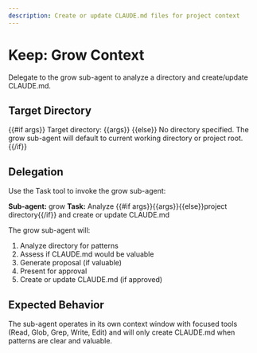 ```yaml
---
description: Create or update CLAUDE.md files for project context
---
```


# Keep: Grow Context

Delegate to the grow sub-agent to analyze a directory and create/update CLAUDE.md.

## Target Directory

{{#if args}}
Target directory: {{args}}
{{else}}
No directory specified. The grow sub-agent will default to current working directory or project root.
{{/if}}

## Delegation

Use the Task tool to invoke the grow sub-agent:

**Sub-agent:** grow
**Task:** Analyze {{#if args}}{{args}}{{else}}project directory{{/if}} and create or update CLAUDE.md

The grow sub-agent will:
1. Analyze directory for patterns
2. Assess if CLAUDE.md would be valuable
3. Generate proposal (if valuable)
4. Present for approval
5. Create or update CLAUDE.md (if approved)

## Expected Behavior

The sub-agent operates in its own context window with focused tools (Read, Glob, Grep, Write, Edit) and will only create CLAUDE.md when patterns are clear and valuable.
